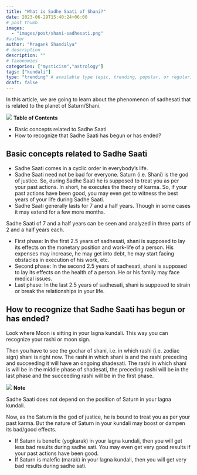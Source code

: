 ```yaml
---
title: "What is Sadhe Saati of Shani?"
date: 2023-06-29T15:40:24+06:00
# post thumb
images:
  - "images/post/shani-sadhesati.png"
#author
author: "Mragank Shandilya"
# description
description: ""
# Taxonomies
categories: ["mysticism","astrology"]
tags: ["kundali"]
type: "trending" # available type (epic, trending, popular, or regular)
draft: false
---
```


In this article, we are going to learn about the phenomenon of sadhesati that is related to the planet of Saturn/Shani. 

<div class="toc-mak">
  <img src="../../images/pencil.png">
  <b>Table of Contents</b>
  <ul>
  <li>Basic concepts related to Sadhe Saati</li>
  <li>How to recognize that Sadhe Saati has begun or has ended?</li> 
  </ul>
</div>

## Basic concepts related to Sadhe Saati

* Sadhe Saati comes in a cyclic order in everybody’s life. 
* Sadhe Saati need not be bad for everyone. Saturn (i.e. Shani) is the god of justice. So, during Sadhe Saati he is supposed to treat you as per your past actions. In short, he executes the theory of karma. So, if your past actions have been good, you may even get to witness the best years of your life during Sadhe Saati.  
* Sadhe Saati generally lasts for 7 and a half years. Though in some cases it may extend for a few more months. 

Sadhe Saati of 7 and a half years can be seen and analyzed in three parts of 2 and a half years each. 
* First phase: In the first 2.5 years of sadhesati, shani is supposed to lay its effects on the monetary position and work-life of a person. His expenses may increase, he may get into debt, he may start facing obstacles in execution of his work, etc. 
* Second phase: In the second 2.5 years of sadhesati, shani is supposed to lay its effects on the health of a person. He or his family may face medical issues. 
* Last phase: In the last 2.5 years of sadhesati, shani is supposed to strain or break the relationships in your life. 


## How to recognize that Sadhe Saati has begun or has ended?

Look where Moon is sitting in your lagna kundali. This way you can recognize your rashi or moon sign. 

Then you have to see the gochar of shani, i.e. in which rashi (i.e. zodiac sign) shani is right now. The rashi in which shani is and the rashi preceding and succeeding it will have an ongoing shadesati. The rashi in which shani is will be in the middle phase of shadesati, the preceding rashi will be in the last phase and the succeeding rashi will be in the first phase. 

<div class="toc-mak">
  <img src="../../../images/pencil.png">
  <b>Note</b><br>

Sadhe Saati does not depend on the position of Saturn in your lagna kundali.
</div>

Now, as the Saturn is the god of justice, he is bound to treat you as per your past karma. But the nature of Saturn in your kundali may boost or dampen its bad/good effects. 
* If Saturn is benefic (yogkarak) in your lagna kundali, then you will get less bad results during sadhe sati. You may even get very good results if your past actions have been good. 
* If Saturn is malefic (marak) in your lagna kundali, then you will get very bad results during sadhe sati. 
